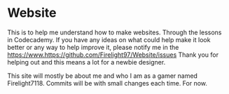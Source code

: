 # Website
This is to help me understand how to make websites. Through the lessons in Codecademy.
If you have any ideas on what could help make it look better or any way to help improve it, please notify me in the https://www.https://github.com/Firelight97/Website/issues
Thank you for helping out and this means a lot for a newbie designer.

This site will mostly be about me and who I am as a gamer named Firelight7118. Commits will be with small changes each time. For now.
